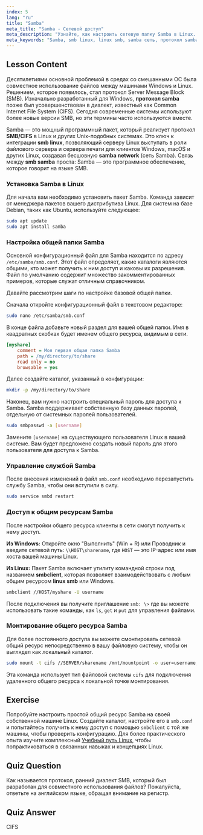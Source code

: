 ```yaml
---
index: 5
lang: "ru"
title: "Samba"
meta_title: "Samba - Сетевой доступ"
meta_description: "Узнайте, как настроить сетевую папку Samba в Linux. Это руководство охватывает протокол Samba, установку, конфигурацию и использование клиентов smb linux для подключения к общим ресурсам."
meta_keywords: "Samba, smb linux, linux smb, samba сеть, протокол samba, smb samba, общий доступ к файлам, smb.conf, cifs, smbclient, учебник linux"
---
```


## Lesson Content

Десятилетиями основной проблемой в средах со смешанными ОС была совместное использование файлов между машинами Windows и Linux. Решением, которое появилось, стал протокол Server Message Block (SMB). Изначально разработанный для Windows, **протокол samba** позже был усовершенствован в диалект, известный как Common Internet File System (CIFS). Сегодня современные системы используют более новые версии SMB, но эти термины часто используются вместе.

Samba — это мощный программный пакет, который реализует протокол **SMB/CIFS** в Linux и других Unix-подобных системах. Это ключ к интеграции **smb linux**, позволяющий серверу Linux выступать в роли файлового сервера и сервера печати для клиентов Windows, macOS и других Linux, создавая бесшовную **samba network** (сеть Samba). Связь между **smb samba** проста: Samba — это программное обеспечение, которое говорит на языке SMB.

### Установка Samba в Linux

Для начала вам необходимо установить пакет Samba. Команда зависит от менеджера пакетов вашего дистрибутива Linux. Для систем на базе Debian, таких как Ubuntu, используйте следующее:

```bash
sudo apt update
sudo apt install samba
```

### Настройка общей папки Samba

Основной конфигурационный файл для Samba находится по адресу `/etc/samba/smb.conf`. Этот файл определяет, какие каталоги являются общими, кто может получить к ним доступ и каковы их разрешения. Файл по умолчанию содержит множество закомментированных примеров, которые служат отличным справочником.

Давайте рассмотрим шаги по настройке базовой общей папки.

Сначала откройте конфигурационный файл в текстовом редакторе:

```bash
sudo nano /etc/samba/smb.conf
```

В конце файла добавьте новый раздел для вашей общей папки. Имя в квадратных скобках будет именем общего ресурса, видимым в сети.

```ini
[myshare]
    comment = Моя первая общая папка Samba
    path = /my/directory/to/share
    read only = no
    browsable = yes
```

Далее создайте каталог, указанный в конфигурации:

```bash
mkdir -p /my/directory/to/share
```

Наконец, вам нужно настроить специальный пароль для доступа к Samba. Samba поддерживает собственную базу данных паролей, отдельную от системных паролей пользователей.

```bash
sudo smbpasswd -a [username]
```

Замените `[username]` на существующего пользователя Linux в вашей системе. Вам будет предложено создать новый пароль для этого пользователя для доступа к Samba.

### Управление службой Samba

После внесения изменений в файл `smb.conf` необходимо перезапустить службу Samba, чтобы они вступили в силу.

```bash
sudo service smbd restart
```

### Доступ к общим ресурсам Samba

После настройки общего ресурса клиенты в сети смогут получить к нему доступ.

**Из Windows:**
Откройте окно "Выполнить" (Win + R) или Проводник и введите сетевой путь: `\\HOST\sharename`, где `HOST` — это IP-адрес или имя хоста вашей машины Linux.

**Из Linux:**
Пакет Samba включает утилиту командной строки под названием **smbclient**, которая позволяет взаимодействовать с любым общим ресурсом **linux smb** или Windows.

```bash
smbclient //HOST/myshare -U username
```

После подключения вы получите приглашение `smb: \>` где вы можете использовать такие команды, как `ls`, `get` и `put` для управления файлами.

### Монтирование общего ресурса Samba

Для более постоянного доступа вы можете смонтировать сетевой общий ресурс непосредственно в вашу файловую систему, чтобы он выглядел как локальный каталог.

```bash
sudo mount -t cifs //SERVER/sharename /mnt/mountpoint -o user=username,pass=password
```

Эта команда использует тип файловой системы `cifs` для подключения удаленного общего ресурса к локальной точке монтирования.

## Exercise

Попробуйте настроить простой общий ресурс Samba на своей собственной машине Linux. Создайте каталог, настройте его в `smb.conf` и попытайтесь получить к нему доступ с помощью `smbclient` с той же машины, чтобы проверить конфигурацию. Для более практического опыта изучите комплексный [Учебный путь Linux](https://labex.io/ru/learn/linux), чтобы попрактиковаться в связанных навыках и концепциях Linux.

## Quiz Question

Как называется протокол, ранний диалект SMB, который был разработан для совместного использования файлов? Пожалуйста, ответьте на английском языке, обращая внимание на регистр.

## Quiz Answer

CIFS
